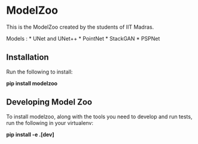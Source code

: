 # ModelZoo

This is the ModelZoo created by the students of IIT Madras.

Models : 
    * UNet and UNet++
    * PointNet
    * StackGAN
    * PSPNet 

## Installation

Run the following to install:

**pip install modelzoo**

## Developing Model Zoo

To install modelzoo, along with the tools you need to develop and run tests, run the following in your virtualenv:

**pip install -e .[dev]**